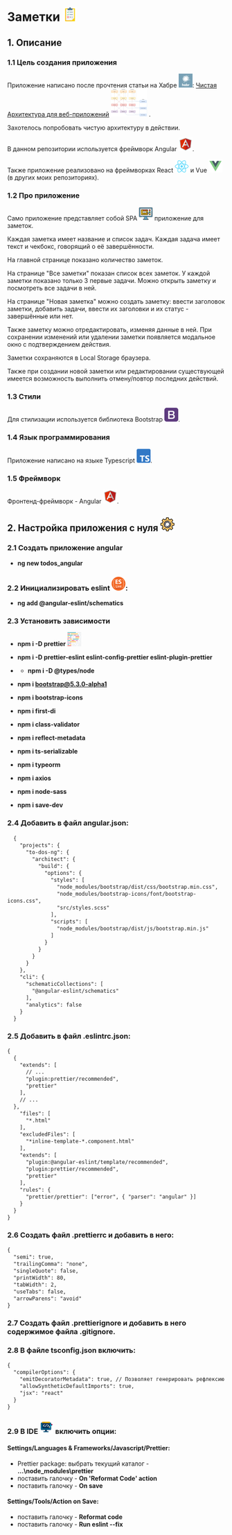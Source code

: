 # Заметки ![Todos](./images/Todos.png)

## 1. Описание

### 1.1 Цель создания приложения

Приложение написано после прочтения статьи на
Хабре ![Habr](./images/Habr.png): [Чистая Архитектура для веб-приложений](https://habr.com/ru/post/493430/) ![Clean architecture](./images/Clean_architecture.png)
.

Захотелось попробовать чистую архитектуру в действии.

В данном репозитории используется фреймворк Angular ![Angular](./images/Angular.png).

Также приложение реализовано на фреймворках React ![React](./images/React.png) и Vue ![Vue](./images/Vue.png) (в
других моих репозиториях).

### 1.2 Про приложение

Само приложение представляет собой SPA ![SPA](./images/SPA.png) приложение для заметок.

Каждая заметка имеет название и список задач. Каждая
задача имеет текст и чекбокс, говорящий о её завершённости.

На главной странице показано количество заметок.

На странице "Все заметки" показан список всех заметок. У каждой заметки показано только 3 первые задачи. Можно открыть
заметку и посмотреть все задачи в ней.

На странице "Новая заметка" можно создать заметку: ввести заголовок заметки, добавить задачи, ввести их заголовки и их
статус - завершённые или нет.

Также заметку можно отредактировать, изменяя данные в ней. При сохранении изменений или удалении заметки появляется
модальное окно с подтверждением действия.

Заметки сохраняются в Local Storage браузера.

Также при создании новой заметки или редактировании существующей имеется возможность выполнить отмену/повтор последних
действий.

### 1.3 Стили

Для стилизации используется библиотека Bootstrap ![Bootstrap](./images/Bootstrap.png).

### 1.4 Язык программирования

Приложение написано на языке Typescript ![Typescript](./images/Typescript.png).

### 1.5 Фреймворк

Фронтенд-фреймворк - Angular ![Angular](./images/Angular.png).

## 2. Настройка приложения с нуля ![Setting](./images/Setting.png)

### 2.1 Создать приложение angular

* **ng new todos_angular**

### 2.2 Инициализировать eslint ![ESLint](./images/ESLint.png):

* **ng add @angular-eslint/schematics**

### 2.3 Установить зависимости

* **npm i -D prettier** ![Prettier](./images/Prettier.png)
* **npm i -D prettier-eslint eslint-config-prettier eslint-plugin-prettier**
*
  * **npm i -D @types/node**

* **npm i bootstrap@5.3.0-alpha1**
* **npm i bootstrap-icons**

* **npm i first-di**
* **npm i class-validator**
* **npm i reflect-metadata**
* **npm i ts-serializable**
* **npm i typeorm**

* **npm i axios**

* **npm i node-sass**
* **npm i save-dev**

### 2.4 Добавить в файл angular.json:

```
  {
    "projects": {
      "to-dos-ng": {
        "architect": {
          "build": {
            "options": {
              "styles": [
                "node_modules/bootstrap/dist/css/bootstrap.min.css",
                "node_modules/bootstrap-icons/font/bootstrap-icons.css",
                "src/styles.scss"
              ],
              "scripts": [
                "node_modules/bootstrap/dist/js/bootstrap.min.js"
              ]
            }
          }
        }
      }
    },
    "cli": {
      "schematicCollections": [
        "@angular-eslint/schematics"
      ],
      "analytics": false
    }
  }
```

### 2.5 Добавить в файл .eslintrc.json:

```
{
  {
    "extends": [
      // ...
      "plugin:prettier/recommended",
      "prettier"
    ],
    // ...
  },
    "files": [
      "*.html"
    ],
    "excludedFiles": [
      "*inline-template-*.component.html"
    ],
    "extends": [
      "plugin:@angular-eslint/template/recommended",
      "plugin:prettier/recommended",
      "prettier"
    ],
    "rules": {
      "prettier/prettier": ["error", { "parser": "angular" }]
    }
  }
}
```

### 2.6 Создать файл .prettierrc и добавить в него:

```
{
  "semi": true,
  "trailingComma": "none",
  "singleQuote": false,
  "printWidth": 80,
  "tabWidth": 2,
  "useTabs": false,
  "arrowParens": "avoid"
}
```

### 2.7 Создать файл .prettierignore и добавить в него содержимое файла .gitignore.

### 2.8 В файле tsconfig.json включить:

```
{
  "compilerOptions": {
    "emitDecoratorMetadata": true, // Позволяет генерировать рефлексию
    "allowSyntheticDefaultImports": true,
    "jsx": "react"
  }
}
```

### 2.9 В IDE ![IDE](./images/IDE.png) включить опции:

#### Settings/Languages & Frameworks/Javascript/Prettier:

* Prettier package: выбрать текущий каталог - **...\node_modules\prettier**
* поставить галочку - **On 'Reformat Code' action**
* поставить галочку - **On save**

#### Settings/Tools/Action on Save:

* поставить галочку - **Reformat code**
* поставить галочку - **Run eslint --fix**
